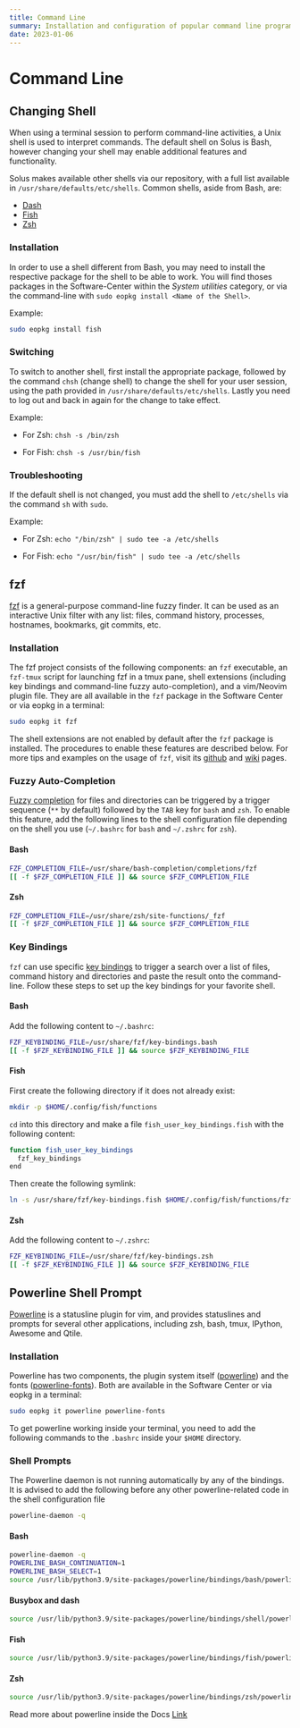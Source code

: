 ```yaml
---
title: Command Line
summary: Installation and configuration of popular command line programs on Solus
date: 2023-01-06
---
```


# Command Line

## Changing Shell

When using a terminal session to perform command-line activities, a Unix shell is used to interpret commands. The default shell on Solus is Bash, however changing your shell may enable additional features and functionality.

Solus makes available other shells via our repository, with a full list available in `/usr/share/defaults/etc/shells`. Common shells, aside from Bash, are:

- [Dash](http://gondor.apana.org.au/~herbert/dash/)
- [Fish](https://fishshell.com/)
- [Zsh](http://zsh.sourceforge.net/)

### Installation

In order to use a shell different from Bash, you may need to install the respective package for the shell to be able to work. You will find thoses packages in the Software-Center within the *System utilities* category, or via the command-line with `sudo eopkg install <Name of the Shell>`.

Example:

``` bash
sudo eopkg install fish
```

### Switching

To switch to another shell, first install the appropriate package, followed by the command `chsh` (change shell) to change the shell for your user session, using the path provided in `/usr/share/defaults/etc/shells`. Lastly you need to log out and back in again for the change to take effect.

Example:

- For Zsh: `chsh -s /bin/zsh`

- For Fish: `chsh -s /usr/bin/fish`

### Troubleshooting

If the default shell is not changed, you must add the shell to `/etc/shells` via the command `sh` with `sudo`.

Example:

- For Zsh: `echo "/bin/zsh" | sudo tee -a /etc/shells`

- For Fish: `echo "/usr/bin/fish" | sudo tee -a /etc/shells`


## fzf

[fzf](https://github.com/junegunn/fzf) is a general-purpose command-line fuzzy finder. It can be used as an interactive Unix filter with any list: files, command history, processes, hostnames, bookmarks, git commits, etc.

### Installation

The fzf project consists of the following components: an `fzf` executable, an `fzf-tmux` script for launching fzf in a tmux pane, shell extensions (including key bindings and command-line fuzzy auto-completion), and a vim/Neovim plugin file. They are all available in the `fzf` package in the Software Center or via eopkg in a terminal:

``` bash
sudo eopkg it fzf
```

The shell extensions are not enabled by default after the `fzf` package is installed. The procedures to enable these features are described below. For more tips and examples on the usage of `fzf`, visit its [github](https://github.com/junegunn/fzf) and [wiki](https://github.com/junegunn/fzf/wiki/examples) pages.

### Fuzzy Auto-Completion

[Fuzzy completion](https://github.com/junegunn/fzf#fuzzy-completion-for-bash-and-zsh) for files and directories can be triggered by a trigger sequence (`**` by default) followed by the `TAB` key for `bash` and `zsh`. To enable this feature, add the following lines to the shell configuration file depending on the shell you use (`~/.bashrc` for `bash` and `~/.zshrc` for `zsh`).

#### Bash

``` bash
FZF_COMPLETION_FILE=/usr/share/bash-completion/completions/fzf
[[ -f $FZF_COMPLETION_FILE ]] && source $FZF_COMPLETION_FILE
```

#### Zsh

``` bash
FZF_COMPLETION_FILE=/usr/share/zsh/site-functions/_fzf
[[ -f $FZF_COMPLETION_FILE ]] && source $FZF_COMPLETION_FILE
```

### Key Bindings

`fzf` can use specific [key bindings](https://github.com/junegunn/fzf#key-bindings-for-command-line) to trigger a search over a list of files, command history and directories and paste the result onto the command-line. Follow these steps to set up the key bindings for your favorite shell.

#### Bash

Add the following content to `~/.bashrc`:

``` bash
FZF_KEYBINDING_FILE=/usr/share/fzf/key-bindings.bash
[[ -f $FZF_KEYBINDING_FILE ]] && source $FZF_KEYBINDING_FILE
```

#### Fish

First create the following directory if it does not already exist:

``` bash
mkdir -p $HOME/.config/fish/functions
```

`cd` into this directory and make a file `fish_user_key_bindings.fish` with the following content:

``` bash
function fish_user_key_bindings
  fzf_key_bindings
end
```

Then create the following symlink:

``` bash
ln -s /usr/share/fzf/key-bindings.fish $HOME/.config/fish/functions/fzf_key_bindings.fish
```

#### Zsh

Add the following content to `~/.zshrc`:

``` bash
FZF_KEYBINDING_FILE=/usr/share/fzf/key-bindings.zsh
[[ -f $FZF_KEYBINDING_FILE ]] && source $FZF_KEYBINDING_FILE
```

## Powerline Shell Prompt

[Powerline](https://github.com/powerline) is a statusline plugin for vim, and provides statuslines and prompts for several other applications, including zsh, bash, tmux, IPython, Awesome and Qtile.

### Installation 

Powerline has two components, the plugin system itself ([powerline](https://dev.getsol.us/source/powerline/)) and the 
fonts ([powerline-fonts](https://dev.getsol.us/source/powerline-fonts/)). Both are available in the Software Center or via eopkg in a terminal:

``` bash
sudo eopkg it powerline powerline-fonts
```
To get powerline working inside your terminal, you need to add the following commands to the `.bashrc` inside your `$HOME` directory.

### Shell Prompts

The Powerline daemon is not running automatically by any of the bindings. It is advised to add the following before any other powerline-related code in the shell configuration file

``` bash
powerline-daemon -q
```
#### Bash 

``` bash
powerline-daemon -q
POWERLINE_BASH_CONTINUATION=1
POWERLINE_BASH_SELECT=1
source /usr/lib/python3.9/site-packages/powerline/bindings/bash/powerline.sh
```

#### Busybox and dash 

``` bash
source /usr/lib/python3.9/site-packages/powerline/bindings/shell/powerline.sh
```

#### Fish 

``` bash
source /usr/lib/python3.9/site-packages/powerline/bindings/fish/powerline-setup.fish
```

#### Zsh 

``` bash
source /usr/lib/python3.9/site-packages/powerline/bindings/zsh/powerline.zsh
```

Read more about powerline inside the Docs [Link](https://powerline.readthedocs.io/en/master/usage/shell-prompts.html#)

